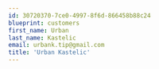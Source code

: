 ```yaml
---
id: 30720370-7ce0-4997-8f6d-866458b88c24
blueprint: customers
first_name: Urban
last_name: Kastelic
email: urbank.tip@gmail.com
title: 'Urban Kastelic'
---
```

